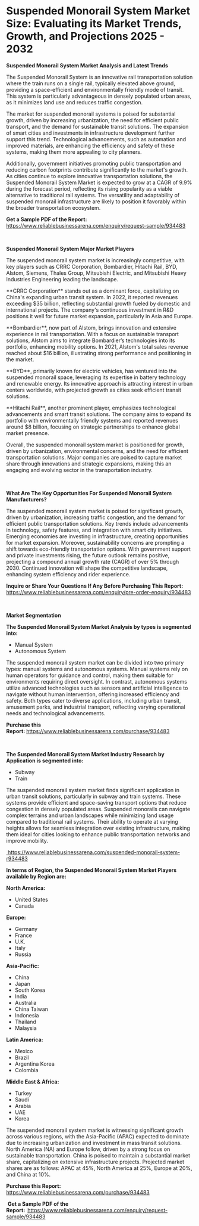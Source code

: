 <p><h1>Suspended Monorail System Market Size: Evaluating its Market Trends, Growth, and Projections 2025 - 2032</h1></p><p><strong>Suspended Monorail System Market Analysis and Latest Trends</strong></p>
<p><p>The Suspended Monorail System is an innovative rail transportation solution where the train runs on a single rail, typically elevated above ground, providing a space-efficient and environmentally friendly mode of transit. This system is particularly advantageous in densely populated urban areas, as it minimizes land use and reduces traffic congestion. </p><p>The market for suspended monorail systems is poised for substantial growth, driven by increasing urbanization, the need for efficient public transport, and the demand for sustainable transit solutions. The expansion of smart cities and investments in infrastructure development further support this trend. Technological advancements, such as automation and improved materials, are enhancing the efficiency and safety of these systems, making them more appealing to city planners.</p><p>Additionally, government initiatives promoting public transportation and reducing carbon footprints contribute significantly to the market's growth. As cities continue to explore innovative transportation solutions, the Suspended Monorail System Market is expected to grow at a CAGR of 9.9% during the forecast period, reflecting its rising popularity as a viable alternative to traditional rail systems. The versatility and adaptability of suspended monorail infrastructure are likely to position it favorably within the broader transportation ecosystem.</p></p>
<p><strong>Get a Sample PDF of the Report:&nbsp;</strong> <a href="https://www.reliablebusinessarena.com/enquiry/request-sample/934483?utm_campaign=3313&utm_medium=2&utm_source=Github&utm_content=ia&utm_term=18042025&utm_id=suspended-monorail-system">https://www.reliablebusinessarena.com/enquiry/request-sample/934483</a></p>
<p>&nbsp;</p>
<p><strong>Suspended Monorail System Major Market Players</strong></p>
<p><p>The suspended monorail system market is increasingly competitive, with key players such as CRRC Corporation, Bombardier, Hitachi Rail, BYD, Alstom, Siemens, Thales Group, Mitsubishi Electric, and Mitsubishi Heavy Industries Engineering leading the landscape.</p><p>**CRRC Corporation** stands out as a dominant force, capitalizing on China's expanding urban transit system. In 2022, it reported revenues exceeding $35 billion, reflecting substantial growth fueled by domestic and international projects. The company's continuous investment in R&D positions it well for future market expansion, particularly in Asia and Europe.</p><p>**Bombardier**, now part of Alstom, brings innovation and extensive experience in rail transportation. With a focus on sustainable transport solutions, Alstom aims to integrate Bombardier’s technologies into its portfolio, enhancing mobility options. In 2021, Alstom's total sales revenue reached about $16 billion, illustrating strong performance and positioning in the market.</p><p>**BYD**, primarily known for electric vehicles, has ventured into the suspended monorail space, leveraging its expertise in battery technology and renewable energy. Its innovative approach is attracting interest in urban centers worldwide, with projected growth as cities seek efficient transit solutions.</p><p>**Hitachi Rail**, another prominent player, emphasizes technological advancements and smart transit solutions. The company aims to expand its portfolio with environmentally friendly systems and reported revenues around $8 billion, focusing on strategic partnerships to enhance global market presence.</p><p>Overall, the suspended monorail system market is positioned for growth, driven by urbanization, environmental concerns, and the need for efficient transportation solutions. Major companies are poised to capture market share through innovations and strategic expansions, making this an engaging and evolving sector in the transportation industry.</p></p>
<p>&nbsp;</p>
<p><strong>What Are The Key Opportunities For Suspended Monorail System Manufacturers?</strong></p>
<p><p>The suspended monorail system market is poised for significant growth, driven by urbanization, increasing traffic congestion, and the demand for efficient public transportation solutions. Key trends include advancements in technology, safety features, and integration with smart city initiatives. Emerging economies are investing in infrastructure, creating opportunities for market expansion. Moreover, sustainability concerns are prompting a shift towards eco-friendly transportation options. With government support and private investments rising, the future outlook remains positive, projecting a compound annual growth rate (CAGR) of over 5% through 2030. Continued innovation will shape the competitive landscape, enhancing system efficiency and rider experience.</p></p>
<p><strong>Inquire or Share Your Questions If Any Before Purchasing This Report:</strong> <a href="https://www.reliablebusinessarena.com/enquiry/pre-order-enquiry/934483?utm_campaign=3313&utm_medium=2&utm_source=Github&utm_content=ia&utm_term=18042025&utm_id=suspended-monorail-system">https://www.reliablebusinessarena.com/enquiry/pre-order-enquiry/934483</a></p>
<p>&nbsp;</p>
<p><strong>Market Segmentation</strong></p>
<p><strong>The Suspended Monorail System Market Analysis by types is segmented into:</strong></p>
<p><ul><li>Manual System</li><li>Autonomous System</li></ul></p>
<p><p>The suspended monorail system market can be divided into two primary types: manual systems and autonomous systems. Manual systems rely on human operators for guidance and control, making them suitable for environments requiring direct oversight. In contrast, autonomous systems utilize advanced technologies such as sensors and artificial intelligence to navigate without human intervention, offering increased efficiency and safety. Both types cater to diverse applications, including urban transit, amusement parks, and industrial transport, reflecting varying operational needs and technological advancements.</p></p>
<p><strong>Purchase this Report:&nbsp;</strong><a href="https://www.reliablebusinessarena.com/purchase/934483?utm_campaign=3313&utm_medium=2&utm_source=Github&utm_content=ia&utm_term=18042025&utm_id=suspended-monorail-system">https://www.reliablebusinessarena.com/purchase/934483</a></p>
<p>&nbsp;</p>
<p><strong>The Suspended Monorail System Market Industry Research by Application is segmented into:</strong></p>
<p><ul><li>Subway</li><li>Train</li></ul></p>
<p><p>The suspended monorail system market finds significant application in urban transit solutions, particularly in subway and train systems. These systems provide efficient and space-saving transport options that reduce congestion in densely populated areas. Suspended monorails can navigate complex terrains and urban landscapes while minimizing land usage compared to traditional rail systems. Their ability to operate at varying heights allows for seamless integration over existing infrastructure, making them ideal for cities looking to enhance public transportation networks and improve mobility.</p></p>
<p><a href="https://www.reliablebusinessarena.com/suspended-monorail-system-r934483?utm_campaign=3313&utm_medium=2&utm_source=Github&utm_content=ia&utm_term=18042025&utm_id=suspended-monorail-system">&nbsp;https://www.reliablebusinessarena.com/suspended-monorail-system-r934483</a></p>
<p><strong>In terms of Region, the Suspended Monorail System Market Players available by Region are:</strong></p>
<p>
    <p> <strong> North America: </strong>
        <ul>
            <li>United States</li>
            <li>Canada</li>
        </ul>
        </p> 
    <p> <strong> Europe: </strong>
        <ul>
            <li>Germany</li>
            <li>France</li>
            <li>U.K.</li>
            <li>Italy</li>
            <li>Russia</li>
        </ul>
        </p> 
    <p> <strong> Asia-Pacific: </strong>
        <ul>
            <li>China</li>
            <li>Japan</li>
            <li>South Korea</li>
            <li>India</li>
            <li>Australia</li>
            <li>China Taiwan</li>
            <li>Indonesia</li>
            <li>Thailand</li>
            <li>Malaysia</li>
        </ul>
        </p> 
    <p> <strong> Latin America: </strong>
        <ul>
            <li>Mexico</li>
            <li>Brazil</li>
            <li>Argentina Korea</li>
            <li>Colombia</li>
        </ul>
        </p> 
    <p> <strong> Middle East & Africa: </strong>
        <ul>
            <li>Turkey</li>
            <li>Saudi</li>
            <li>Arabia</li>
            <li>UAE</li>
            <li>Korea</li>
        </ul>
    </p>
    </p>
<p><p>The suspended monorail system market is witnessing significant growth across various regions, with the Asia-Pacific (APAC) expected to dominate due to increasing urbanization and investment in mass transit solutions. North America (NA) and Europe follow, driven by a strong focus on sustainable transportation. China is poised to maintain a substantial market share, capitalizing on extensive infrastructure projects. Projected market shares are as follows: APAC at 45%, North America at 25%, Europe at 20%, and China at 10%.</p></p>
<p><strong>Purchase this Report: </strong><a href="https://www.reliablebusinessarena.com/purchase/934483?utm_campaign=3313&utm_medium=2&utm_source=Github&utm_content=ia&utm_term=18042025&utm_id=suspended-monorail-system">https://www.reliablebusinessarena.com/purchase/934483</a></p>
<p>&nbsp;<strong>Get a Sample PDF of the Report:&nbsp;&nbsp;</strong><a href="https://www.reliablebusinessarena.com/enquiry/request-sample/934483?utm_campaign=3313&utm_medium=2&utm_source=Github&utm_content=ia&utm_term=18042025&utm_id=suspended-monorail-system">https://www.reliablebusinessarena.com/enquiry/request-sample/934483</a></p>
<p><strong></strong></p>
<p><p></p><p></p><p></p></p>